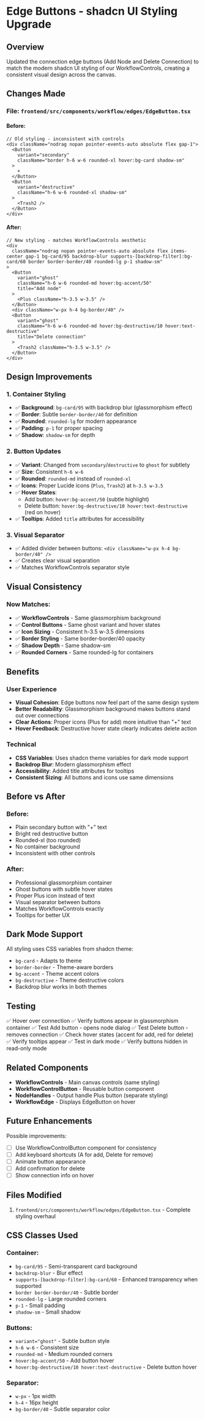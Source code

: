 # Edge Buttons - shadcn UI Styling Upgrade

## Overview
Updated the connection edge buttons (Add Node and Delete Connection) to match the modern shadcn UI styling of our WorkflowControls, creating a consistent visual design across the canvas.

## Changes Made

### File: `frontend/src/components/workflow/edges/EdgeButton.tsx`

#### Before:
```tsx
// Old styling - inconsistent with controls
<div className="nodrag nopan pointer-events-auto absolute flex gap-1">
  <Button
    variant="secondary"
    className="border h-6 w-6 rounded-xl hover:bg-card shadow-sm"
  >
    +
  </Button>
  <Button
    variant="destructive"
    className="h-6 w-6 rounded-xl shadow-sm"
  >
    <Trash2 />
  </Button>
</div>
```

#### After:
```tsx
// New styling - matches WorkflowControls aesthetic
<div
  className="nodrag nopan pointer-events-auto absolute flex items-center gap-1 bg-card/95 backdrop-blur supports-[backdrop-filter]:bg-card/60 border border-border/40 rounded-lg p-1 shadow-sm"
>
  <Button
    variant="ghost"
    className="h-6 w-6 rounded-md hover:bg-accent/50"
    title="Add node"
  >
    <Plus className="h-3.5 w-3.5" />
  </Button>
  <div className="w-px h-4 bg-border/40" />
  <Button
    variant="ghost"
    className="h-6 w-6 rounded-md hover:bg-destructive/10 hover:text-destructive"
    title="Delete connection"
  >
    <Trash2 className="h-3.5 w-3.5" />
  </Button>
</div>
```

## Design Improvements

### 1. **Container Styling**
- ✅ **Background**: `bg-card/95` with backdrop blur (glassmorphism effect)
- ✅ **Border**: Subtle `border-border/40` for definition
- ✅ **Rounded**: `rounded-lg` for modern appearance
- ✅ **Padding**: `p-1` for proper spacing
- ✅ **Shadow**: `shadow-sm` for depth

### 2. **Button Updates**
- ✅ **Variant**: Changed from `secondary`/`destructive` to `ghost` for subtlety
- ✅ **Size**: Consistent `h-6 w-6`
- ✅ **Rounded**: `rounded-md` instead of `rounded-xl`
- ✅ **Icons**: Proper Lucide icons (`Plus`, `Trash2`) at `h-3.5 w-3.5`
- ✅ **Hover States**: 
  - Add button: `hover:bg-accent/50` (subtle highlight)
  - Delete button: `hover:bg-destructive/10 hover:text-destructive` (red on hover)
- ✅ **Tooltips**: Added `title` attributes for accessibility

### 3. **Visual Separator**
- ✅ Added divider between buttons: `<div className="w-px h-4 bg-border/40" />`
- ✅ Creates clear visual separation
- ✅ Matches WorkflowControls separator style

## Visual Consistency

### Now Matches:
- ✅ **WorkflowControls** - Same glassmorphism background
- ✅ **Control Buttons** - Same ghost variant and hover states
- ✅ **Icon Sizing** - Consistent h-3.5 w-3.5 dimensions
- ✅ **Border Styling** - Same border-border/40 opacity
- ✅ **Shadow Depth** - Same shadow-sm
- ✅ **Rounded Corners** - Same rounded-lg for containers

## Benefits

### User Experience
- **Visual Cohesion**: Edge buttons now feel part of the same design system
- **Better Readability**: Glassmorphism background makes buttons stand out over connections
- **Clear Actions**: Proper icons (Plus for add) more intuitive than "+" text
- **Hover Feedback**: Destructive hover state clearly indicates delete action

### Technical
- **CSS Variables**: Uses shadcn theme variables for dark mode support
- **Backdrop Blur**: Modern glassmorphism effect
- **Accessibility**: Added title attributes for tooltips
- **Consistent Sizing**: All buttons and icons use same dimensions

## Before vs After

### Before:
- Plain secondary button with "+" text
- Bright red destructive button
- Rounded-xl (too rounded)
- No container background
- Inconsistent with other controls

### After:
- Professional glassmorphism container
- Ghost buttons with subtle hover states
- Proper Plus icon instead of text
- Visual separator between buttons
- Matches WorkflowControls exactly
- Tooltips for better UX

## Dark Mode Support

All styling uses CSS variables from shadcn theme:
- `bg-card` - Adapts to theme
- `border-border` - Theme-aware borders
- `bg-accent` - Theme accent colors
- `bg-destructive` - Theme destructive colors
- Backdrop blur works in both themes

## Testing

✅ Hover over connection
✅ Verify buttons appear in glassmorphism container
✅ Test Add button - opens node dialog
✅ Test Delete button - removes connection
✅ Check hover states (accent for add, red for delete)
✅ Verify tooltips appear
✅ Test in dark mode
✅ Verify buttons hidden in read-only mode

## Related Components

- **WorkflowControls** - Main canvas controls (same styling)
- **WorkflowControlButton** - Reusable button component
- **NodeHandles** - Output handle Plus button (separate styling)
- **WorkflowEdge** - Displays EdgeButton on hover

## Future Enhancements

Possible improvements:
- [ ] Use WorkflowControlButton component for consistency
- [ ] Add keyboard shortcuts (A for add, Delete for remove)
- [ ] Animate button appearance
- [ ] Add confirmation for delete
- [ ] Show connection info on hover

## Files Modified

1. `frontend/src/components/workflow/edges/EdgeButton.tsx` - Complete styling overhaul

## CSS Classes Used

### Container:
- `bg-card/95` - Semi-transparent card background
- `backdrop-blur` - Blur effect
- `supports-[backdrop-filter]:bg-card/60` - Enhanced transparency when supported
- `border border-border/40` - Subtle border
- `rounded-lg` - Large rounded corners
- `p-1` - Small padding
- `shadow-sm` - Small shadow

### Buttons:
- `variant="ghost"` - Subtle button style
- `h-6 w-6` - Consistent size
- `rounded-md` - Medium rounded corners
- `hover:bg-accent/50` - Add button hover
- `hover:bg-destructive/10 hover:text-destructive` - Delete button hover

### Separator:
- `w-px` - 1px width
- `h-4` - 16px height
- `bg-border/40` - Subtle separator color
